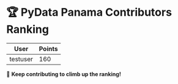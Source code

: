 # 🏆 PyData Panama Contributors Ranking

| User | Points |
|---------|--------|
| testuser | 160 |

🚀 **Keep contributing to climb up the ranking!**
